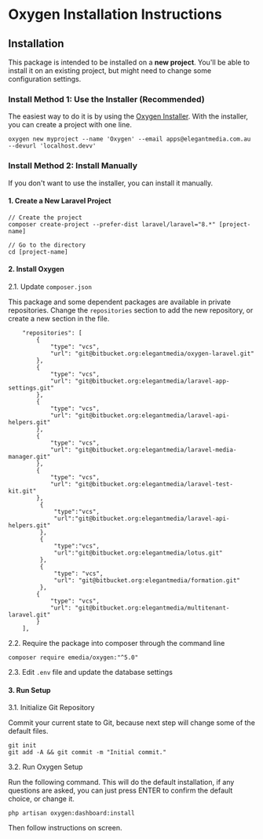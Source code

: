 # Oxygen Installation Instructions

## Installation

This package is intended to be installed on a **new project**. You'll be able to install it on an existing project, but might need to change some configuration settings.

### Install Method 1: Use the Installer (Recommended)

The easiest way to do it is by using the [Oxygen Installer](https://bitbucket.org/elegantmedia/oxygen-installer). With the installer, you can create a project with one line.

```
oxygen new myproject --name 'Oxygen' --email apps@elegantmedia.com.au --devurl 'localhost.devv'
```

### Install Method 2: Install Manually

If you don't want to use the installer, you can install it manually.

#### 1. Create a New Laravel Project
```
// Create the project
composer create-project --prefer-dist laravel/laravel="8.*" [project-name]

// Go to the directory
cd [project-name]
```

#### 2. Install Oxygen

2.1. Update `composer.json`

This package and some dependent packages are available in private repositories. Change the `repositories` section to add the new repository, or create a new section in the file.

```
    "repositories": [
        {
            "type": "vcs",
            "url": "git@bitbucket.org:elegantmedia/oxygen-laravel.git"
        },
        {
            "type": "vcs",
            "url": "git@bitbucket.org:elegantmedia/laravel-app-settings.git"
        },
        {
            "type": "vcs",
            "url": "git@bitbucket.org:elegantmedia/laravel-api-helpers.git"
        },
        {
            "type": "vcs",
            "url": "git@bitbucket.org:elegantmedia/laravel-media-manager.git"
        },
        {
            "type": "vcs",
            "url": "git@bitbucket.org:elegantmedia/laravel-test-kit.git"
        },
         {
             "type":"vcs",
             "url":"git@bitbucket.org:elegantmedia/laravel-api-helpers.git"
         },
         {
             "type":"vcs",
             "url":"git@bitbucket.org:elegantmedia/lotus.git"
         },
         {
             "type": "vcs",
             "url": "git@bitbucket.org:elegantmedia/formation.git"
         },
        {
            "type": "vcs",
            "url": "git@bitbucket.org:elegantmedia/multitenant-laravel.git"
        }
    ],
```

2.2. Require the package into composer through the command line
```
composer require emedia/oxygen:"^5.0"
```

2.3. Edit `.env` file and update the database settings

#### 3. Run Setup

3.1. Initialize Git Repository 

Commit your current state to Git, because next step will change some of the default files.

```
git init
git add -A && git commit -m "Initial commit."
```

3.2. Run Oxygen Setup

Run the following command. This will do the default installation, if any questions are asked, you can just press ENTER to confirm the default choice, or change it.

```
php artisan oxygen:dashboard:install
```

Then follow instructions on screen.

